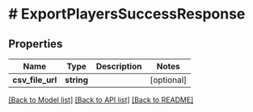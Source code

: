 # # ExportPlayersSuccessResponse

## Properties

Name | Type | Description | Notes
------------ | ------------- | ------------- | -------------
**csv_file_url** | **string** |  | [optional]

[[Back to Model list]](../../README.md#models) [[Back to API list]](../../README.md#endpoints) [[Back to README]](../../README.md)
